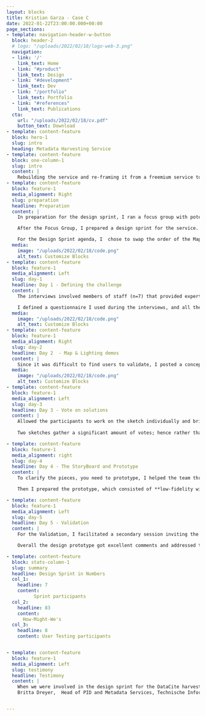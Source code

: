 ```yaml
---
layout: blocks
title: Kristian Garza - Case C
date: 2022-01-22T23:00:00.000+00:00
page_sections:
- template: navigation-header-w-button
  block: header-2
  # logo: "/uploads/2022/02/18/logo-web-3.png"
  navigation:
  - link: '/'
    link_text: Home
  - link: "#product"
    link_text: Design
  - link: "#development"
    link_text: Dev
  - link: "/portfolio"
    link_text: Portfolio
  - link: "#references"
    link_text: Publications
  cta:
    url: "/uploads/2022/02/18/cv.pdf"
    button_text: Download
- template: content-feature
  block: hero-1
  slug: intro
  heading: Metadata Harvesting Service
- template: content-feature
  block: one-column-1
  slug: intro
  content: |
    Rebuilding the service and re-framing it from a freemium service to a premium service with premium features.
- template: content-feature
  block: feature-1
  media_alignment: Right
  slug: preparation
  headline: Preparation
  content: | 
    In preparation for the design sprint, I ran a focus group with potential users whose goal was to explore preferred ways of accessing harvesting services.

    After the Focus Group, I prepared a design sprint for the service. I chose a design sprint as the re-framing of the service was large enough to require a complete rethinking of the service from different perspectives. 

    For the Design Sprint agenda, I  chose to swap the order of the Map and long-term goal activities to help the team to picture the long before drawing the Map. I also ran the full Design Sprint remotely, as this was done during the pandemic.
  media:
    image: "/uploads/2022/02/18/code.png"
    alt_text: Customize Blocks
- template: content-feature
  block: feature-1
  media_alignment: Left
  slug: day-1
  headline: Day 1 - Defining the challenge
  content: | 
    The interviews involved members of staff (n=7) that provided expert information in strategy and member support and the development team who gave feedback about the current state of harvesting services. 

    I defined a questionnaire I used during the interviews, and all the participants took How-Might-We notes. And I led the participants through the "Long-Term goal" and sprint questions activities. As well as introduce them to dot voting.
  media:
    image: "/uploads/2022/02/18/code.png"
    alt_text: Customize Blocks
- template: content-feature
  block: feature-1
  media_alignment: Right
  slug: day-2
  headline: Day 2  - Map & Lighting demos 
  content: | 
    Since it was difficult to find users to validate, I posted a conceptual idea of the dashboard in [DataCite Roadmap](https://datacite.org/roadmap.html) (using ProductBoard). I requested visitors to provide feedback regarding their interest in the service and use cases. Nine organizations provided use cases during this idea validation.
  media:
    image: "/uploads/2022/02/18/code.png"
    alt_text: Customize Blocks
- template: content-feature
  block: feature-1
  media_alignment: Left
  slug: day-3
  headline: Day 3 - Vote on solutions 
  content: | 
    Allowed the participants to work on the sketch individually and bring them together to do the heatmap voting and solution presentation. Some sketches were quite abstract, and I allowed time for questioning and further explanation. 
    
    Two sketches gather a significant amount of votes; hence rather than choosing only one, we consent to use both to generate a prototype.

- template: content-feature
  block: feature-1
  media_alignment: right
  slug: day-4
  headline: Day 4 - The StoryBoard and Prototype
  content: | 
    To clarify the pieces, you need to prototype, I helped the team through a user test flow exercise. That helped me to explain the required pieces to prototype.

    Then I prepared the prototype, which consisted of **low-fidelity wireframes**.

- template: content-feature
  block: feature-1
  media_alignment: Left
  slug: day-5
  headline: Day 5 - Validation
  content: | 
    For the Validation, I facilitated a secondary session inviting the Focus group participants to validate a wireframe prototype of the service and provided feedback. 

    Overall the design prototype got excellent comments and addressed the large majority of the needs of the users.

- template: content-feature
  block: stats-column-1
  slug: summary
  headline: Design Sprint in Numbers
  col_1:
    headline: 7
    content: 
          Sprint participants
  col_2:
    headline: 83
    content: 
      How-Might-We's
  col_3:
    headline: 8
    content: User Testing participants


- template: content-feature
  block: feature-1
  media_alignment: Left
  slug: testimony
  headline: Testimony
  content: | 
    When we were involved in the design sprint for the DataCite harvesting service, the "How Might We" question technique supported creativity while focusing on the problem to solve for the user.  -- [https://doi.org/10.5438/f03x-vr69](https://doi.org/10.5438/f03x-vr69)
    Britta Dreyer,  Head of PID and Metadata Services, Technische Informationsbibliothek (TIB)


---
```



